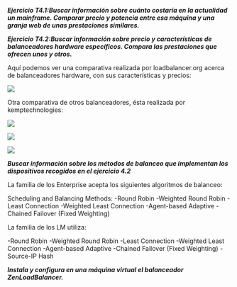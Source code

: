 ***Ejercicio T4.1:Buscar información sobre cuánto costaría en la actualidad un mainframe. Comparar precio y potencia entre esa máquina y una granja web de unas prestaciones similares.***







 


***Ejercicio T4.2:Buscar información sobre precio y características de balanceadores hardware específicos. Compara las prestaciones que ofrecen unos y otros.***

Aquí podemos ver una comparativa realizada por loadbalancer.org acerca de balanceadores hardware, con sus características y precios:

![](http://i.imgur.com/9LHJ8FE.png)


Otra comparativa de otros balanceadores, ésta realizada por kemptechnologies:

![](http://i.imgur.com/dVFWD8n.png)

![](http://i.imgur.com/uduLulw.png)

![](http://i.imgur.com/28ZBifr.png)
 

***Buscar información sobre los métodos de balanceo que implementan los dispositivos recogidos en el ejercicio 4.2***

La familia de los Enterprise acepta los siguientes algoritmos de balanceo:

Scheduling and Balancing Methods:
-Round Robin
-Weighted Round Robin
-Least Connection
-Weighted Least Connection
-Agent-based Adaptive
-Chained Failover (Fixed Weighting)

La familia de los LM utiliza:

-Round Robin
-Weighted Round Robin
-Least Connection
-Weighted Least Connection
-Agent-based Adaptive
-Chained Failover (Fixed Weighting)
-Source-IP Hash 


***Instala y configura en una máquina virtual el balanceador ZenLoadBalancer.***






